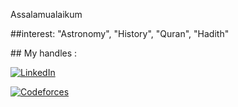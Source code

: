 Assalamualaikum

##interest:
"Astronomy", "History", "Quran", "Hadith"

<p/>
## My handles :

[![LinkedIn](https://upload.wikimedia.org/wikipedia/commons/7/7d/LinkedIn_logo_initials.svg)](https://www.linkedin.com/in/your-profile/)

 
 [![Codeforces](https://upload.wikimedia.org/wikipedia/commons/6/64/Codeforces_logo_2021.svg)](https://codeforces.com/profile/your-username)



